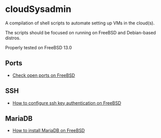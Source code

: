 # cloudSysadmin

A compilation of shell scripts to automate setting up VMs in the cloud(s). 

The scripts should be focused on running on FreeBSD and Debian-based distros.

Properly tested on FreeBSD 13.0

## Ports
* [Check open ports on FreeBSD](https://linuxhint.com/check-open-ports-freebsd/)

## SSH
* [How to configure ssh key authentication on FreeBSD](https://www.digitalocean.com/community/tutorials/how-to-configure-ssh-key-based-authentication-on-a-freebsd-server)

## MariaDB
* [How to install MariaDB on FreeBSD](https://www.osradar.com/how-to-install-mariadb-on-freebsd-12/)

